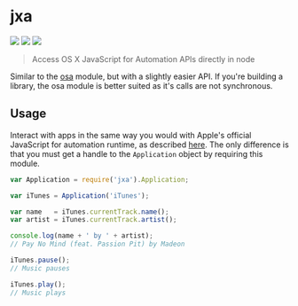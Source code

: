 jxa
===

![](https://img.shields.io/npm/dm/jxa.svg)
![](https://img.shields.io/npm/v/jxa.svg)
![](https://img.shields.io/npm/l/jxa.svg)

> Access OS X JavaScript for Automation APIs directly in node

Similar to the [osa](https://www.npmjs.com/package/osa) module, but with a slightly easier API. If you're building a library, the osa module is better suited as it's calls are not synchronous.

## Usage

Interact with apps in the same way you would with Apple's official JavaScript for automation runtime, as described [here](https://developer.apple.com/library/mac/releasenotes/InterapplicationCommunication/RN-JavaScriptForAutomation/Articles/OSX10-10.html#//apple_ref/doc/uid/TP40014508-CH109-SW1). The only difference is that you must get a handle to the `Application` object by requiring this module.

```js
var Application = require('jxa').Application;

var iTunes = Application('iTunes');

var name   = iTunes.currentTrack.name();
var artist = iTunes.currentTrack.artist();

console.log(name + ' by ' + artist);
// Pay No Mind (feat. Passion Pit) by Madeon

iTunes.pause();
// Music pauses

iTunes.play();
// Music plays
```
